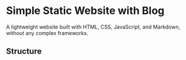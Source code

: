 # Simple Static Website with Blog

A lightweight website built with HTML, CSS, JavaScript, and Markdown, without any complex frameworks.

## Structure
